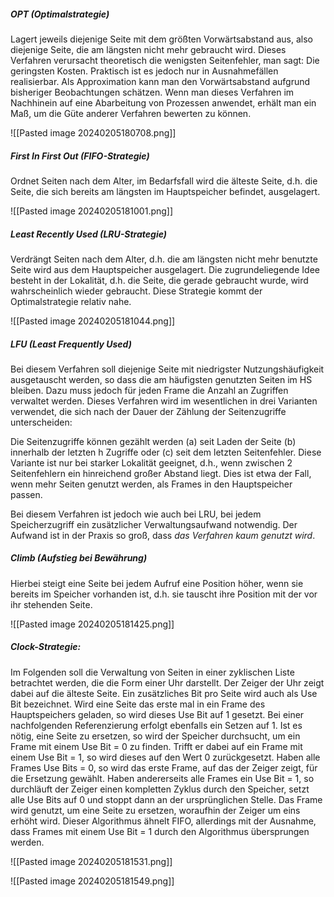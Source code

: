 ##### OPT (Optimalstrategie)
Lagert jeweils diejenige Seite mit dem größten Vorwärtsabstand aus, also diejenige Seite, die am längsten nicht mehr gebraucht wird. Dieses Verfahren verursacht theoretisch die wenigsten Seitenfehler, man sagt: Die geringsten Kosten. Praktisch ist es jedoch nur in Ausnahmefällen realisierbar. 
Als Approximation kann man den Vorwärtsabstand aufgrund bisheriger Beobachtungen schätzen. 
Wenn man dieses Verfahren im Nachhinein auf eine Abarbeitung von Prozessen anwendet, erhält man ein Maß, um die Güte anderer Verfahren bewerten zu können.

![[Pasted image 20240205180708.png]]

##### First In First Out (FIFO-Strategie)
Ordnet Seiten nach dem Alter, im Bedarfsfall wird die älteste Seite, d.h. die Seite, die sich bereits am längsten im Hauptspeicher befindet, ausgelagert.

![[Pasted image 20240205181001.png]]

##### Least Recently Used (LRU-Strategie)
Verdrängt Seiten nach dem Alter, d.h. die am längsten nicht mehr benutzte Seite wird aus dem Hauptspeicher ausgelagert. Die zugrundeliegende Idee besteht in der Lokalität, d.h. die Seite, die gerade gebraucht wurde, wird wahrscheinlich wieder gebraucht. Diese Strategie kommt der Optimalstrategie relativ nahe.

![[Pasted image 20240205181044.png]]

##### LFU (Least Frequently Used)
Bei diesem Verfahren soll diejenige Seite mit niedrigster Nutzungshäufigkeit ausgetauscht werden, so dass die am häufigsten genutzten Seiten im HS bleiben. Dazu muss jedoch für jeden Frame die Anzahl an Zugriffen verwaltet werden. Dieses Verfahren wird im wesentlichen in drei Varianten verwendet, die sich nach der Dauer der Zählung der Seitenzugriffe unterscheiden: 

Die Seitenzugriffe können gezählt werden 
	(a) seit Laden der Seite 
	(b) innerhalb der letzten h Zugriffe oder 
	(c) seit dem letzten Seitenfehler. Diese Variante ist nur bei starker Lokalität geeignet, d.h., wenn zwischen 2 Seitenfehlern ein hinreichend großer Abstand liegt. Dies ist etwa der Fall, wenn mehr Seiten genutzt werden, als Frames in den Hauptspeicher passen.

Bei diesem Verfahren ist jedoch wie auch bei LRU, bei jedem Speicherzugriff ein zusätzlicher Verwaltungsaufwand notwendig. Der Aufwand ist in der Praxis so groß, dass *das Verfahren kaum genutzt wird*.

##### Climb (Aufstieg bei Bewährung)
Hierbei steigt eine Seite bei jedem Aufruf eine Position höher, wenn sie bereits im Speicher vorhanden ist, d.h. sie tauscht ihre Position mit der vor ihr stehenden Seite.

![[Pasted image 20240205181425.png]]

##### Clock-Strategie:
Im Folgenden soll die Verwaltung von Seiten in einer zyklischen Liste betrachtet werden, die die Form einer Uhr darstellt. Der Zeiger der Uhr zeigt dabei auf die älteste Seite. Ein zusätzliches Bit pro Seite wird auch als Use Bit bezeichnet. Wird eine Seite das erste mal in ein Frame des Hauptspeichers geladen, so wird dieses Use Bit auf 1 gesetzt. Bei einer nachfolgenden Referenzierung erfolgt ebenfalls ein Setzen auf 1. Ist es nötig, eine Seite zu ersetzen, so wird der Speicher durchsucht, um ein Frame mit einem Use Bit = 0 zu finden. Trifft er dabei auf ein Frame mit einem Use Bit = 1, so wird dieses auf den Wert 0 zurückgesetzt. Haben alle Frames Use Bits = 0, so wird das erste Frame, auf das der Zeiger zeigt, für die Ersetzung gewählt. Haben andererseits alle Frames ein Use Bit = 1, so durchläuft der Zeiger einen kompletten Zyklus durch den Speicher, setzt alle Use Bits auf 0 und stoppt dann an der ursprünglichen Stelle. Das Frame wird genutzt, um eine Seite zu ersetzen, woraufhin der Zeiger um eins erhöht wird. Dieser Algorithmus ähnelt FIFO, allerdings mit der Ausnahme, dass Frames mit einem Use Bit = 1 durch den Algorithmus übersprungen werden.

![[Pasted image 20240205181531.png]]

![[Pasted image 20240205181549.png]]

